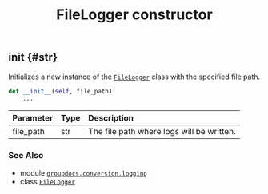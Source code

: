 ﻿---
title: FileLogger constructor
second_title: GroupDocs.Conversion for Python via .NET API References
description: 
type: docs
weight: 10
url: /python-net/groupdocs.conversion.logging/filelogger/__init__/
is_root: false
---

## __init__ {#str}

Initializes a new instance of the [`FileLogger`](/conversion/python-net/groupdocs.conversion.logging/filelogger) class with the specified file path.



```python
def __init__(self, file_path):
    ...
```


| Parameter | Type | Description |
| :- | :- | :- |
| file_path | str | The file path where logs will be written. |



### See Also
* module [`groupdocs.conversion.logging`](../../)
* class [`FileLogger`](/conversion/python-net/groupdocs.conversion.logging/filelogger)
